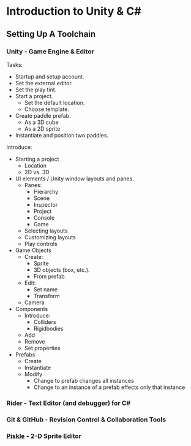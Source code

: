 # Introduction to Unity & C#

## Setting Up A Toolchain

### Unity - Game Engine & Editor

Tasks:
* Startup and setup account.
* Set the external editor.
* Set the play tint.
* Start a project.
  - Set the default location.
  - Choose template.
* Create paddle prefab.
  - As a 3D cube
  - As a 2D sprite
* Instantiate and position two paddles.

Introduce:
* Starting a project
  - Location
  - 2D vs. 3D
* UI elements / Unity window layouts and panes.
  - Panes:
    - Hierarchy
    - Scene
    - Inspector
    - Project
    - Console
    - Game
  - Selecting layouts
  - Customizing layouts
  - Play controls
* Game Objects
  - Create:
    - Sprite
    - 3D objects (box, etc.).
    - From prefab
  - Edit:
    - Set name
    - Transform
  - Camera
* Components
  - Introduce:
    - Colliders
    - Rigidbodies
  - Add
  - Remove
  - Set properties
* Prefabs
  - Create
  - Instantiate
  - Modify
    - Change to prefab changes all instances
    - Change to an instance of a prefab effects only that instance

### Rider - Text Editor (and debugger) for C#

### Git & GitHub - Revision Control & Collaboration Tools

### [Piskle](https://www.piskelapp.com) - 2-D Sprite Editor
